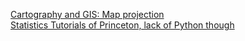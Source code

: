 [Cartography and GIS: Map projection](https://github.com/webgeodatavore/awesome-projections)<br/>
[Statistics Tutorials of Princeton, lack of Python though](https://dss.princeton.edu/training/)
